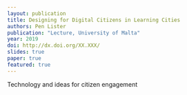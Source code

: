 ```yaml
---
layout: publication
title: Designing for Digital Citizens in Learning Cities
authors: Pen Lister
publication: "Lecture, University of Malta"
year: 2019
doi: http://dx.doi.org/XX.XXX/
slides: true
paper: true
featured: true
---
```


Technology and ideas for citizen engagement